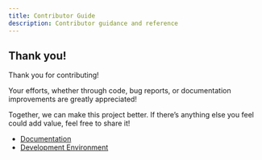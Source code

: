 ```yaml
---
title: Contributor Guide
description: Contributor guidance and reference
---
```


## Thank you!

Thank you for contributing!

Your efforts, whether through code, bug reports, or documentation improvements are greatly appreciated!

Together, we can make this project better. If there’s anything else you feel could add value, feel free to share it!

- [Documentation](./documentation)
- [Development Environment](./development-environment)
